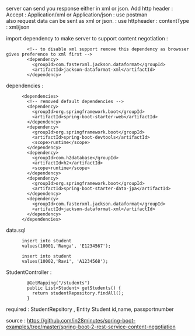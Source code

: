 server can send you response either in xml or json. Add http header : Accept : Application/xml or Application/json : use postman  
also request data can be sent as xml or json. : use httpheader : contentType : xml/json  


import dependency to make server to support content negotiation : 

            <!-- to disable xml support remove this dependency as browsser gives preference to xml first -->
            <dependency>
              <groupId>com.fasterxml.jackson.dataformat</groupId>
              <artifactId>jackson-dataformat-xml</artifactId>
            </dependency>


dependencies : 

          <dependencies>
            <!-- removed default dependencies -->
            <dependency>
              <groupId>org.springframework.boot</groupId>
              <artifactId>spring-boot-starter-web</artifactId>
            </dependency>
            <dependency>
              <groupId>org.springframework.boot</groupId>
              <artifactId>spring-boot-devtools</artifactId>
              <scope>runtime</scope>
            </dependency>
            <dependency>
              <groupId>com.h2database</groupId>
              <artifactId>h2</artifactId>
              <scope>runtime</scope>
            </dependency>
            <dependency>
              <groupId>org.springframework.boot</groupId>
              <artifactId>spring-boot-starter-data-jpa</artifactId>
            </dependency>
            <dependency>
              <groupId>com.fasterxml.jackson.dataformat</groupId>
              <artifactId>jackson-dataformat-xml</artifactId>
            </dependency>
          </dependencies>

data.sql


          insert into student
          values(10001,'Ranga', 'E1234567');

          insert into student
          values(10002,'Ravi', 'A1234568');
          
StudentController :

            @GetMapping("/students")
            public List<Student> getStudents() {
              return studentRepository.findAll();
            }
            
required : StudentRepsitory , Entity Student id,name, passportnumber       

source : 
https://github.com/in28minutes/spring-boot-examples/tree/master/spring-boot-2-rest-service-content-negotiation
